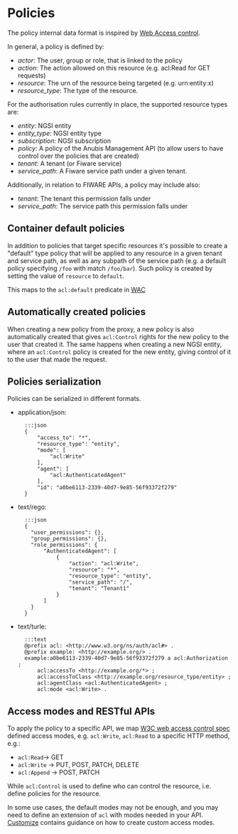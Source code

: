 # Policies

The policy internal data format is inspired by
[Web Access control](https://solid.github.io/web-access-control-spec/).

In general, a policy is defined by:

- *actor*: The user, group or role, that is linked to the policy
- *action*: The action allowed on this resource (e.g. acl:Read for GET requests)
- *resource*: The urn of the resource being targeted (e.g. urn:entity:x)
- *resource_type*: The type of the resource.

For the authorisation rules currently in place, the supported resource types
are:

- *entity*: NGSI entity
- *entity_type*: NGSI entity type
- *subscription*: NGSI subscription
- *policy*: A policy of the Anubis Management API (to allow users to have
  control over the policies that are created)
- *tenant*: A tenant (or Fiware service)
- *service_path*: A Fiware service path under a given tenant.

Additionally, in relation to FIWARE APIs, a policy may include also:

- *tenant*: The tenant this permission falls under
- *service_path*: The service path this permission falls under

## Container default policies

In addition to policies that target specific resources it's possible to create
a "default" type policy that will be applied to any resource in a given tenant
and service path, as well as any subpath of the service path (e.g. a default
policy specifying `/foo` with match `/foo/bar`). Such policy is created by
setting the value of `resource` to `default`.

This maps to the `acl:default` predicate in [WAC](https://solid.github.io/web-access-control-spec/#access-objects)

## Automatically created policies

When creating a new policy from the proxy, a new policy is also automatically
created that gives `acl:Control` rights for the new policy to the user
that created it.
The same happens when creating a new NGSI entity, where an
`acl:Control` policy is created for the new entity, giving control of it to
the user that made the request.

## Policies serialization

Policies can be serialized in different formats.

- application/json:

        :::json
        {
            "access_to": "*",
            "resource_type": "entity",
            "mode": [
                "acl:Write"
            ],
            "agent": [
                "acl:AuthenticatedAgent"
            ],
            "id": "a0be6113-2339-40d7-9e85-56f93372f279"
        }

- text/rego:

        :::json
        {
          "user_permissions": {},
          "group_permissions": {},
          "role_permissions": {
              "AuthenticatedAgent": [
                  {
                      "action": "acl:Write",
                      "resource": "*",
                      "resource_type": "entity",
                      "service_path": "/",
                      "tenant": "Tenant1"
                  }
              ]
          }
        }

- text/turle:

        :::text
        @prefix acl: <http://www.w3.org/ns/auth/acl#> .
        @prefix example: <http://example.org/> .
        example:a0be6113-2339-40d7-9e85-56f93372f279 a acl:Authorization ;
            acl:accessTo <http://example.org/*> ;
            acl:accessToClass <http://example.org/resource_type/entity> ;
            acl:agentClass <acl:AuthenticatedAgent> ;
            acl:mode <acl:Write> .

## Access modes and RESTful APIs

To apply the policy to a specific API, we map
[W3C web access control spec](https://github.com/solid/web-access-control-spec)
defined access modes, e.g. `acl:Write`, `acl:Read` to a specific HTTP method,
e.g.:

- `acl:Read`-> GET
- `acl:Write` -> PUT, POST, PATCH, DELETE
- `acl:Append` -> POST, PATCH

While `acl:Control` is used to define who can control the resource,
i.e. define policies for the resource.

In some use cases, the default modes may not be enough,
and you may need to define an extension of `acl` with modes needed in your API.
[Customize](../admin/customize.md) contains guidance on how to create custom
access modes.
